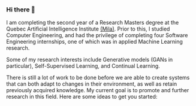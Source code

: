 ### Hi there 👋

<!--
**lebrice/lebrice** is a ✨ _special_ ✨ repository because its `README.md` (this file) appears on your GitHub profile.


- 🔭 I’m currently working on ...
- 🌱 I’m currently learning ...
- 👯 I’m looking to collaborate on ...
- 🤔 I’m looking for help with ...
- 💬 Ask me about ...
- 📫 How to reach me: ...
- ⚡ Fun fact: ...
-->



I am completing the second year of a Research Masters degree at the Quebec Artificial Intelligence Institute [(Mila)](https://mila.quebec/en/).
Prior to this, I studied Computer Engineering, and had the privilege of completing four Software Engineering internships, one of which was in applied Machine Learning research.

Some of my research interests include Generative models (GANs in particular), Self-Supervised Learning, and Continual Learning.

There is still a lot of work to be done before we are able to create systems that can both adapt to changes in their environment, as well as retain previously acquired knowledge. My current goal is to promote and further research in this field.
Here are some ideas to get you started:

